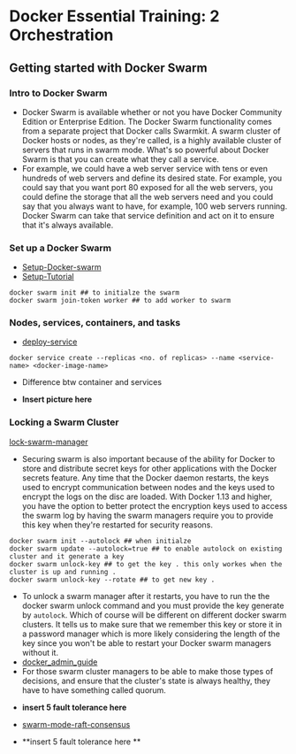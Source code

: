 # Docker Essential Training: 2 Orchestration

## Getting started with Docker Swarm
### Intro to Docker Swarm
* Docker Swarm is available whether or not you have Docker Community Edition or Enterprise Edition. The Docker Swarm functionality comes from a separate project that Docker calls Swarmkit. A swarm cluster of Docker hosts or nodes, as they're called, is a highly available cluster of servers that runs in swarm mode. What's so powerful about Docker Swarm is that you can create what they call a service.
* For example, we could have a web server service with tens or even hundreds of web servers and define its desired state. For example, you could say that you want port 80 exposed for all the web servers, you could define the storage that all the web servers need and you could say that you always want to have, for example, 100 web servers running. Docker Swarm can take that service definition and act on it to ensure that it's always available.

### Set up a Docker Swarm
* [Setup-Docker-swarm](https://docs.docker.com/engine/swarm/)
* [Setup-Tutorial](https://docs.docker.com/engine/swarm/swarm-tutorial/create-swarm/)
```shell
docker swarm init ## to initialze the swarm
docker swarm join-token worker ## to add worker to swarm
```

### Nodes, services, containers, and tasks
* [deploy-service](https://docs.docker.com/engine/swarm/swarm-tutorial/create-swarm/deply-service)
```shell
docker service create --replicas <no. of replicas> --name <service-name> <docker-image-name>
```
* Difference btw container and services
- **Insert picture here**

### Locking a Swarm Cluster
[lock-swarm-manager](https://docs.docker.com/engine/swarm/swarm_manager_locking/)
* Securing swarm is also important because of the ability for Docker to store and distribute secret keys for other applications with the Docker secrets feature. Any time that the Docker daemon restarts, the keys used to encrypt communication between nodes and the keys used to encrypt the logs on the disc are loaded. With Docker 1.13 and higher, you have the option to better protect the encryption keys used to access the swarm log by having the swarm managers require you to provide this key when they're restarted for security reasons.
```shell
docker swarm init --autolock ## when initialze
docker swarm update --autolock=true ## to enable autolock on existing cluster and it generate a key
docker swarm unlock-key ## to get the key . this only workes when the cluster is up and running . 
docker swarm unlock-key --rotate ## to get new key . 
```
* To unlock a swarm manager after it restarts, you have to run the the docker swarm unlock command and you must provide the key generate by `autolock`. Which of course will be different on different docker swarm clusters. It tells us to make sure that we remember this key or store it in a password manager which is more likely considering the length of the key since you won't be able to restart your Docker swarm managers without it.
* [docker_admin_guide](https://docs.docker.com/engine/swarm/admin_guide/)
* For those swarm cluster managers to be able to make those types of decisions, and ensure that the cluster's state is always healthy, they have to have something called quorum.
- **insert 5 fault tolerance here**
* [swarm-mode-raft-consensus](https://docs.docker.com/engine/swarm/raft/)

- **insert 5 fault tolerance here **

## 

